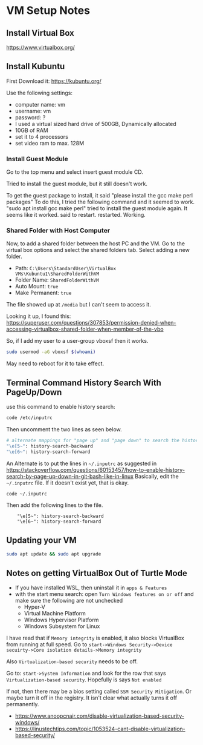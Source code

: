 # VM Setup Notes

## Install Virtual Box

<https://www.virtualbox.org/>

## Install Kubuntu

First Download it: <https://kubuntu.org/>

Use the following settings:

- computer name: vm
- username: vm
- password: ?
- I used a virtual sized hard drive of 500GB, Dynamically allocated
- 10GB of RAM
- set it to 4 processors
- set video ram to max. 128M

### Install Guest Module

Go to the top menu and select insert guest module CD.

Tried to install the guest module, but it still doesn't work.

To get the guest package to install, it said "please install the gcc make perl packages"
To do this, I tried the following command and it seemed to work. "sudo apt install gcc make perl"
tried to install the guest module again. It seems like it worked. said to restart.
restarted.
Working.

### Shared Folder with Host Computer

Now, to add a shared folder between the host PC and the VM. Go to the virtual box options and select the shared folders tab. Select adding a new folder.

- Path: `C:\Users\StandardUser\VirtualBox VMs\Kubuntu1\SharedFolderWithVM`
- Folder Name: `SharedFolderWithVM`
- Auto Mount: `true`
- Make Permanent: `true`

The file showed up at `/media` but I can't seem to access it.

Looking it up, I found this: <https://superuser.com/questions/307853/permission-denied-when-accessing-virtualbox-shared-folder-when-member-of-the-vbo>

So, if I add my user to a user-group vboxsf then it works.

```bash
sudo usermod -aG vboxsf $(whoami)
```

May need to reboot for it to take effect.

## Terminal Command History Search With PageUp/Down

use this command to enable history search:

```bash
code /etc/inputrc
```

Then uncomment the two lines as seen below.

```bash
# alternate mappings for "page up" and "page down" to search the history
"\e[5~": history-search-backward
"\e[6~": history-search-forward
```

An Alternate is to put the lines in `~/.inputrc` as suggested in <https://stackoverflow.com/questions/60153457/how-to-enable-history-search-by-page-up-down-in-git-bash-like-in-linux>
Basically, edit the `~/.inputrc` file. If it doesn't exist yet, that is okay.

```bash
code ~/.inputrc
```

Then add the following lines to the file.

```file
    "\e[5~": history-search-backward
    "\e[6~": history-search-forward
```

## Updating your VM

```bash
sudo apt update && sudo apt upgrade
```

## Notes on getting VirtualBox Out of Turtle Mode

- If you have installed WSL, then uninstall it in `apps & Features`
- with the start menu search: open `Turn Windows features on or off` and make sure the following are not unchecked
  - Hyper-V
  - Virtual Machine Platform
  - Windows Hypervisor Platform
  - Windows Subsystem for Linux

I have read that if `Memory integrity` is enabled, it also blocks VirtualBox from running at full speed.
Go to `start->Windows Security->Device secuirty->Core isolation details->Memory integrity`

Also `Virtualization-based security` needs to be off.

Go to: `start->System Information`  and look for the row that says `Virtualization-based security`. Hopefully is says `Not enabled`

If not, then there may be a bios setting called `SSM Security Mitigation`. Or maybe turn it off in the registry. It isn't clear what actually turns it off permanently.

- <https://www.anoopcnair.com/disable-virtualization-based-security-windows/>
- <https://linustechtips.com/topic/1053524-cant-disable-virtualization-based-security/>
